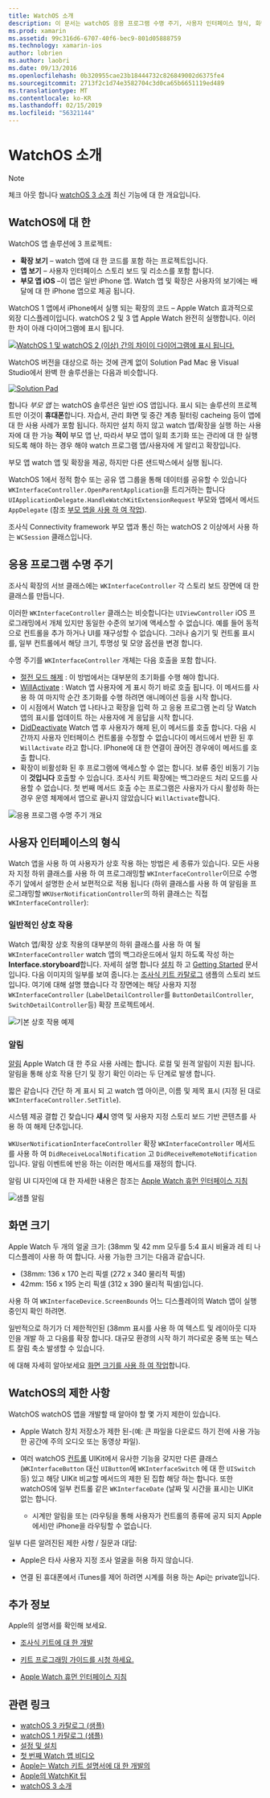 ```yaml
---
title: WatchOS 소개
description: 이 문서는 watchOS 응용 프로그램 수명 주기, 사용자 인터페이스 형식, 화면 크기, 제한 사항 등을 설명 하는 개요를 제공 합니다.
ms.prod: xamarin
ms.assetid: 99c316d6-6707-40f6-bec9-801d05888759
ms.technology: xamarin-ios
author: lobrien
ms.author: laobri
ms.date: 09/13/2016
ms.openlocfilehash: 0b320955cae23b18444732c826849002d6375fe4
ms.sourcegitcommit: 2713f2c1d74e3582704c3d0ca65b6651119ed489
ms.translationtype: MT
ms.contentlocale: ko-KR
ms.lasthandoff: 02/15/2019
ms.locfileid: "56321144"
---
```

# <a name="introduction-to-watchos"></a>WatchOS 소개

> [!NOTE]
> 체크 아웃 합니다 [watchOS 3 소개](~/ios/watchos/platform/introduction-to-watchos3/index.md) 최신 기능에 대 한 개요입니다.

## <a name="about-watchos"></a>WatchOS에 대 한

WatchOS 앱 솔루션에 3 프로젝트:

- **확장 보기** – watch 앱에 대 한 코드를 포함 하는 프로젝트입니다.
- **앱 보기** – 사용자 인터페이스 스토리 보드 및 리소스를 포함 합니다.
- **부모 앱 iOS** –이 앱은 일반 iPhone 앱. Watch 앱 및 확장은 사용자의 보기에는 배달에 대 한 iPhone 앱으로 제공 됩니다.

WatchOS 1 앱에서 iPhone에서 실행 되는 확장의 코드 – Apple Watch 효과적으로 외장 디스플레이입니다. watchOS 2 및 3 앱 Apple Watch 완전히 실행합니다. 이러한 차이 아래 다이어그램에 표시 됩니다.

[ ![](intro-to-watchos-images/arch-sml.png "WatchOS 1 및 watchOS 2 (이상) 간의 차이이 다이어그램에 표시 됩니다.")](intro-to-watchos-images/arch.png#lightbox)

WatchOS 버전을 대상으로 하는 것에 관계 없이 Solution Pad Mac 용 Visual Studio에서 완벽 한 솔루션을는 다음과 비슷합니다.

[![](intro-to-watchos-images/projectstructure-sml.png "Solution Pad")](intro-to-watchos-images/projectstructure.png#lightbox)

합니다 *부모 앱* 는 watchOS 솔루션은 일반 iOS 앱입니다. 표시 되는 솔루션의 프로젝트만 이것이 **휴대폰**합니다. 자습서, 관리 화면 및 중간 계층 필터링 cacheing 등이 앱에 대 한 사용 사례가 포함 됩니다. 하지만 설치 하지 않고 watch 앱/확장을 실행 하는 사용자에 대 한 가능 **적이** 부모 앱 난, 따라서 부모 앱이 일회 초기화 또는 관리에 대 한 실행 되도록 해야 하는 경우 해야 watch 프로그램 앱/사용자에 게 알리고 확장입니다.

부모 앱 watch 앱 및 확장을 제공, 하지만 다른 샌드박스에서 실행 됩니다.

WatchOS 1에서 정적 함수 또는 공유 앱 그룹을 통해 데이터를 공유할 수 있습니다 `WKInterfaceController.OpenParentApplication`을 트리거하는 합니다 `UIApplicationDelegate.HandleWatchKitExtensionRequest` 부모와 앱에서 메서드 `AppDelegate` (참조 [부모 앱을 사용 하 여 작업](~/ios/watchos/app-fundamentals/parent-app.md)).

조사식 Connectivity framework 부모 앱과 통신 하는 watchOS 2 이상에서 사용 하는 `WCSession` 클래스입니다.

## <a name="application-lifecycle"></a>응용 프로그램 수명 주기

조사식 확장의 서브 클래스에는 `WKInterfaceController` 각 스토리 보드 장면에 대 한 클래스를 만듭니다.

이러한 `WKInterfaceController` 클래스는 비슷합니다는 `UIViewController` iOS 프로그래밍에서 개체 있지만 동일한 수준의 보기에 액세스할 수 없습니다.
예를 들어 동적으로 컨트롤을 추가 하거나 UI를 재구성할 수 없습니다.
그러나 숨기기 및 컨트롤 표시를, 일부 컨트롤에서 해당 크기, 투명성 및 모양 옵션을 변경 합니다.

수명 주기를 `WKInterfaceController` 개체는 다음 호출을 포함 합니다.

- [절전 모드 해제](xref:WatchKit.WKInterfaceController.Awake*) : 이 방법에서는 대부분의 초기화를 수행 해야 합니다.
- [WillActivate](xref:WatchKit.WKInterfaceController.WillActivate) : Watch 앱 사용자에 게 표시 하기 바로 호출 됩니다. 이 메서드를 사용 하 여 마지막 순간 초기화를 수행 하려면 애니메이션 등을 시작 합니다.
- 이 시점에서 Watch 앱 나타나고 확장을 입력 하 고 응용 프로그램 논리 당 Watch 앱의 표시를 업데이트 하는 사용자에 게 응답을 시작 합니다.
- [DidDeactivate](xref:WatchKit.WKInterfaceController.DidDeactivate) Watch 앱 후 사용자가 해제 된,이 메서드를 호출 합니다. 다음 시간까지 사용자 인터페이스 컨트롤을 수정할 수 없습니다이 메서드에서 반환 된 후 `WillActivate` 라고 합니다. IPhone에 대 한 연결이 끊어진 경우에이 메서드를 호출 합니다.
- 확장이 비활성화 된 후 프로그램에 액세스할 수 없는 합니다. 보류 중인 비동기 기능이 **것입니다** 호출할 수 있습니다. 조사식 키트 확장에는 백그라운드 처리 모드를 사용할 수 없습니다. 첫 번째 메서드 호출 수는 프로그램은 사용자가 다시 활성화 하는 경우 운영 체제에서 앱으로 끝나지 않았습니다 `WillActivate`합니다.

![](intro-to-watchos-images/wkinterfacecontrollerlifecycle.png "응용 프로그램 수명 주기 개요")

## <a name="types-of-user-interface"></a>사용자 인터페이스의 형식

Watch 앱을 사용 하 여 사용자가 상호 작용 하는 방법은 세 종류가 있습니다.
모든 사용자 지정 하위 클래스를 사용 하 여 프로그래밍할 `WKInterfaceController`이므로 수명 주기 앞에서 설명한 순서 보편적으로 적용 됩니다 (하위 클래스를 사용 하 여 알림을 프로그래밍할 `WKUserNotificationController`의 하위 클래스는 직접 `WKInterfaceController`):

### <a name="normal-interaction"></a>일반적인 상호 작용

Watch 앱/확장 상호 작용의 대부분의 하위 클래스를 사용 하 여 될 `WKInterfaceController` watch 앱의 백그라운드에서 일치 하도록 작성 하는 **Interface.storyboard**합니다. 자세히 설명 합니다 [설치](~/ios/watchos/get-started/installation.md) 하 고 [Getting Started](~/ios/watchos/get-started/index.md) 문서입니다.
다음 이미지의 일부를 보여 줍니다.는 [조사식 키트 카탈로그](https://developer.xamarin.com/samples/monotouch/watchOS/WatchKitCatalog/) 샘플의 스토리 보드입니다. 여기에 대해 설명 했습니다 각 장면에는 해당 사용자 지정 `WKInterfaceController` (`LabelDetailController`를 `ButtonDetailController`, `SwitchDetailController`등) 확장 프로젝트에서.

![](intro-to-watchos-images/scenes.png "기본 상호 작용 예제")

### <a name="notifications"></a>알림

[알림](~/ios/watchos/platform/notifications.md) Apple Watch 대 한 주요 사용 사례는 합니다. 로컬 및 원격 알림이 지원 됩니다. 알림을 통해 상호 작용 단기 및 장기 확인 이라는 두 단계로 발생 합니다.

짧은 같습니다 간단 하 게 표시 되 고 watch 앱 아이콘, 이름 및 제목 표시 (지정 된 대로 `WKInterfaceController.SetTitle`).

시스템 제공 결합 긴 찾습니다 **섀시** 영역 및 사용자 지정 스토리 보드 기반 콘텐츠를 사용 하 여 해제 단추입니다.

`WKUserNotificationInterfaceController` 확장 `WKInterfaceController` 메서드를 사용 하 여 `DidReceiveLocalNotification` 고 `DidReceiveRemoteNotification`입니다.
알림 이벤트에 반응 하는 이러한 메서드를 재정의 합니다.

알림 UI 디자인에 대 한 자세한 내용은 참조는 [Apple Watch 휴먼 인터페이스 지침](https://developer.apple.com/library/prerelease/ios/documentation/UserExperience/Conceptual/WatchHumanInterfaceGuidelines/Notifications.html#//apple_ref/doc/uid/TP40014992-CH20-SW1)

![](intro-to-watchos-images/notifications.png "샘플 알림")

## <a name="screen-sizes"></a>화면 크기

Apple Watch 두 개의 얼굴 크기: (38mm 및 42 mm 모두를 5:4 표시 비율과 레 티 나 디스플레이 사용 하 여 합니다. 사용 가능한 크기는 다음과 같습니다.

- (38mm: 136 x 170 논리 픽셀 (272 x 340 물리적 픽셀)
- 42mm: 156 x 195 논리 픽셀 (312 x 390 물리적 픽셀)입니다.

사용 하 여 `WKInterfaceDevice.ScreenBounds` 어느 디스플레이의 Watch 앱이 실행 중인지 확인 하려면.

일반적으로 하기가 더 제한적인된 (38mm 표시를 사용 하 여 텍스트 및 레이아웃 디자인을 개발 하 고 다음를 확장 합니다.
대규모 환경의 시작 하기 까다로운 중복 또는 텍스트 잘림 축소 발생할 수 있습니다.

에 대해 자세히 알아보세요 [화면 크기를 사용 하 여 작업](~/ios/watchos/app-fundamentals/screen-sizes.md)합니다.


## <a name="limitations-of-watchos"></a>WatchOS의 제한 사항

WatchOS watchOS 앱을 개발할 때 알아야 할 몇 가지 제한이 있습니다.

- Apple Watch 장치 저장소가 제한 된-(예: 큰 파일을 다운로드 하기 전에 사용 가능한 공간에 주의 오디오 또는 동영상 파일).

- 여러 watchOS [컨트롤](~/ios/watchos/user-interface/index.md) UIKit에서 유사한 기능을 갖지만 다른 클래스 (`WKInterfaceButton` 대신 `UIButton`에 `WKInterfaceSwitch` 에 대 한 `UISwitch`등) 있고 해당 UIKit 비교할 메서드의 제한 된 집합 해당 하는 합니다. 또한 watchOS에 일부 컨트롤 같은 `WKInterfaceDate` (날짜 및 시간을 표시)는 UIKit 없는 합니다.

  - 시계만 알림을 또는 (라우팅을 통해 사용자가 컨트롤의 종류에 공지 되지 Apple에서)만 iPhone을 라우팅할 수 없습니다.

일부 다른 알려진된 제한 사항 / 질문과 대답:

- Apple은 타사 사용자 지정 조사 얼굴을 허용 하지 않습니다.

- 연결 된 휴대폰에서 iTunes를 제어 하려면 시계를 허용 하는 Api는 private입니다.


## <a name="further-reading"></a>추가 정보

Apple의 설명서를 확인해 보세요.

* [조사식 키트에 대 한 개발](https://developer.apple.com/library/prerelease/ios/documentation/General/Conceptual/WatchKitProgrammingGuide/index.html#//apple_ref/doc/uid/TP40014969-CH8-SW1)

* [키트 프로그래밍 가이드를 시청 하세요.](https://developer.apple.com/library/prerelease/ios/documentation/General/Conceptual/WatchKitProgrammingGuide/DesigningaWatchKitApp.html)

* [Apple Watch 휴먼 인터페이스 지침](https://developer.apple.com/library/prerelease/ios/documentation/UserExperience/Conceptual/WatchHumanInterfaceGuidelines/index.html#//apple_ref/doc/uid/TP40014992-CH3-SW1)


## <a name="related-links"></a>관련 링크

- [watchOS 3 카탈로그 (샘플)](https://developer.xamarin.com/samples/monotouch/watchOS/WatchKitCatalog/)
- [watchOS 1 카탈로그 (샘플)](https://developer.xamarin.com/samples/monotouch/watchOS/WatchKitCatalog/)
- [설정 및 설치](~/ios/watchos/get-started/installation.md)
- [첫 번째 Watch 앱 비디오](http://blog.xamarin.com/your-first-watch-kit-app/)
- [Apple는 Watch 키트 설명서에 대 한 개발의](https://developer.apple.com/library/prerelease/ios/documentation/General/Conceptual/WatchKitProgrammingGuide/index.html)
- [Apple의 WatchKit 팁](https://developer.apple.com/watchkit/tips/)
- [watchOS 3 소개](~/ios/watchos/platform/introduction-to-watchos3/index.md)
